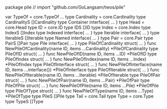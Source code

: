 package pile // import "github.com/GoLangsam/twos/pile"

var TypeOf = core.TypeOf ...
type Cardinality = core.Cardinality
type CardinalityS []Cardinality
type Container interface{ ... }
type Head = core.Head
type ID = core.ID
type IDS []ID
type Index = core.Index
type IndexS []Index
type Indexed interface{ ... }
type Iterable interface{ ... }
type IterableS []Iterable
type Named interface{ ... }
type Pair = core.Pair
type PairS []Pair
type Pile interface{ ... }
type PileOfCardinality struct{ ... }
    func NewPileOfCardinality(name ID, items ...Cardinality) *PileOfCardinality
type PileOfID struct{ ... }
    func NewPileOfID(name ID, items ...ID) *PileOfID
type PileOfIndex struct{ ... }
    func NewPileOfIndex(name ID, items ...Index) *PileOfIndex
type PileOfInterface struct{ ... }
    func NewPileOfInterface(name ID, items ...interface{}) *PileOfInterface
type PileOfIterable struct{ ... }
    func NewPileOfIterable(name ID, items ...Iterable) *PileOfIterable
type PileOfPair struct{ ... }
    func NewPileOfPair(name ID, items ...Pair) *PileOfPair
type PileOfPile struct{ ... }
    func NewPileOfPile(name ID, items ...Pile) *PileOfPile
type PileOfType struct{ ... }
    func NewPileOfType(name ID, items ...Type) *PileOfType
type PileS []Pile
type Tail = core.Tail
type Type = core.Type
type TypeS []Type
